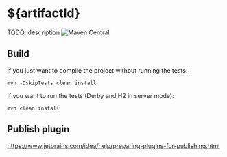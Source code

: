 # ${artifactId}

TODO: description ![Maven Central](https://img.shields.io/maven-central/v/com.github.monkeysintown/${artifactId}.svg)


## Build

If you just want to compile the project without running the tests:

```
mvn -DskipTests clean install
```

If you want to run the tests (Derby and H2 in server mode):

```
mvn clean install
```

## Publish plugin

https://www.jetbrains.com/idea/help/preparing-plugins-for-publishing.html